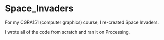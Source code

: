 # Space_Invaders
For my CGRA151 (computer graphics) course, I re-created Space Invaders. 

I wrote all of the code from scratch and ran it on Processing.
